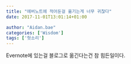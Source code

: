 ```yaml
---
title: "에버노트에 적어둔걸 옮기는게 너무 귀찮다"
date: 2017-11-01T13:01:14+01:00

author: "Aidan.bae"
categories: ['Wisdom']
tags: ['헛소리']
---
```

Evernote에 있는걸 블로그로 옮긴다는건 참 힘든일이다.
